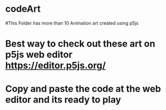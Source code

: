 # codeArt

#This Folder has more than 10 Animation art created using p5js

# Best way to check out these art on p5js web editor  https://editor.p5js.org/

# Copy and paste the code at the web editor and its ready to play
